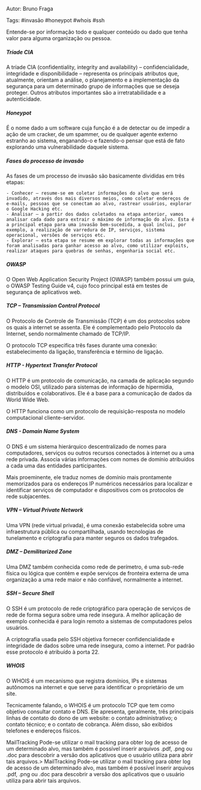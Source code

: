 Autor: Bruno Fraga

Tags: #invasão #honeypot #whois #ssh

Entende-se por informação todo e qualquer conteúdo ou dado que tenha valor para alguma organização ou pessoa.


##### Tríade CIA

A tríade CIA (confidentiality, integrity and availability) – confidencialidade, integridade e disponibilidade – representa os principais atributos que, atualmente, orientam a análise, o planejamento e a implementação da segurança para um determinado grupo de informações que se deseja proteger. Outros atributos importantes são a
irretratabilidade e a autenticidade.



##### Honeypot 

É o nome dado a um software cuja função é a de detectar ou de impedir a ação de um cracker, de um spammer, ou de qualquer agente externo estranho ao sistema, enganando-o e fazendo-o pensar que está de fato explorando uma vulnerabilidade daquele sistema.



##### Fases do processo de invasão

As fases de um processo de invasão são basicamente divididas em três etapas:

	- Conhecer – resume-se em coletar informações do alvo que será invadido, através dos mais diversos meios, como coletar endereços de e-mails, pessoas que se conectam ao alvo, rastrear usuários, explorar o Google Hacking etc.
	- Analisar – a partir dos dados coletados na etapa anterior, vamos analisar cada dado para extrair o máximo de informação do alvo. Esta é a principal etapa para uma invasão bem-sucedida, a qual inclui, por exemplo, a realização de varredura de IP, serviços, sistema operacional, versões de serviços etc.
	- Explorar – esta etapa se resume em explorar todas as informações que foram analisadas para ganhar acesso ao alvo, como utilizar exploits, realizar ataques para quebras de senhas, engenharia social etc.



##### OWASP

O Open Web Application Security Project (OWASP) também possui um guia, o OWASP Testing Guide v4, cujo foco principal está em testes de segurança de aplicativos web.



##### TCP – Transmission Control Protocol 

O Protocolo de Controle de Transmissão (TCP) é um dos protocolos sobre os quais a internet se assenta. Ele é complementado pelo Protocolo da Internet, sendo normalmente chamado de TCP/IP.

O protocolo TCP especifica três fases durante uma conexão: estabelecimento da
ligação, transferência e término de ligação.



##### HTTP - Hypertext Transfer Protocol

O HTTP é um protocolo de comunicação, na camada de aplicação segundo o modelo OSI, utilizado para sistemas de informação de hipermídia, distribuídos e colaborativos. Ele é a base para a comunicação de dados da World Wide Web.

O HTTP funciona como um protocolo de requisição-resposta no modelo computacional cliente-servidor.



##### DNS - Domain Name System

O DNS é um sistema hierárquico descentralizado de nomes para computadores,
serviços ou outros recursos conectados à internet ou a uma rede privada. Associa várias informações com nomes de domínio atribuídos a cada uma das entidades participantes.

Mais proeminente, ele traduz nomes de domínio mais prontamente memorizados para os endereços IP numéricos necessários para localizar e identificar serviços de computador e dispositivos com os protocolos de rede subjacentes.



##### VPN – Virtual Private Network 

Uma VPN (rede virtual privada), é uma conexão estabelecida sobre uma infraestrutura pública ou compartilhada, usando tecnologias de tunelamento e criptografia para manter seguros os dados trafegados.



##### DMZ – Demilitarized Zone 

Uma DMZ também conhecida como rede de perímetro, é uma sub-rede física ou
lógica que contém e expõe serviços de fronteira externa de uma organização a uma rede maior e não confiável, normalmente a internet.



##### SSH – Secure Shell

O SSH é um protocolo de rede criptográfico para operação de serviços de rede de forma segura sobre uma rede insegura. A melhor aplicação de exemplo conhecida é para login remoto a sistemas de computadores pelos usuários.

A criptografia usada pelo SSH objetiva fornecer confidencialidade e integridade de dados sobre uma rede insegura, como a internet. Por padrão esse protocolo é atribuído à porta 22.



##### WHOIS

O WHOIS é um mecanismo que registra domínios, IPs e sistemas autônomos na internet e que serve para identificar o proprietário de um site.

Tecnicamente falando, o WHOIS é um protocolo TCP que tem como objetivo  consultar contato e DNS. Ele apresenta, geralmente, três principais linhas de contato do dono de um website: o contato administrativo; o contato técnico; e o contato de cobrança. Além disso, são exibidos telefones e endereços físicos.


MailTracking 
Pode-se utilizar o mail tracking para obter log de acesso de um determinado alvo, mas também é possível inserir arquivos .pdf, .png ou .doc para descobrir a versão dos aplicativos que o usuário utiliza para abrir tais arquivos.> MailTracking Pode-se utilizar o mail tracking para obter log de acesso de um determinado alvo, mas também é possível inserir arquivos .pdf, .png ou .doc para descobrir a versão dos aplicativos que o usuário utiliza para abrir tais arquivos.
> 